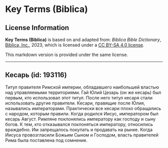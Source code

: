 # Key Terms (Biblica)

## License Information

**Key Terms (Biblica)** is based on and adapted from: _Biblica Bible Dictionary_, [Biblica, Inc.](https://www.biblica.com/), 2023, which is licensed under a [CC BY-SA 4.0 license](https://creativecommons.org/licenses/by-sa/4.0/legalcode.en).

This markdown version is provided under the same license.



--------------------------------

## Кесарь (id: 193116)

Титул правителя Римской империи, обладавшего наибольшей властью над управляемыми территориями. Гай Юлий Цезарь (он же кесарь) был первым, кто использовал этот титул. После него титул кесаря стали использовать другие правители. Кесари, правящие после Юлия, назывались императорами. Практически все кесари плохо обращались с народом, которым правили. Когда родился Иисус, императором был кесарь Август. Римляне поклонялись императору как господу и сыну богов. К тем, кто отказывался поклоняться императору, относились враждебно. Им запрещалось покупать и продавать на рынке. Когда Иисуса провозгласили Божьим Сыном и Господом, власть правителей Рима была поставлена под сомнение.


